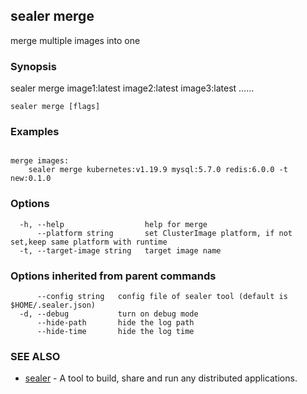 ## sealer merge

merge multiple images into one

### Synopsis

sealer merge image1:latest image2:latest image3:latest ......

```
sealer merge [flags]
```

### Examples

```

merge images:
	sealer merge kubernetes:v1.19.9 mysql:5.7.0 redis:6.0.0 -t new:0.1.0

```

### Options

```
  -h, --help                  help for merge
      --platform string       set ClusterImage platform, if not set,keep same platform with runtime
  -t, --target-image string   target image name
```

### Options inherited from parent commands

```
      --config string   config file of sealer tool (default is $HOME/.sealer.json)
  -d, --debug           turn on debug mode
      --hide-path       hide the log path
      --hide-time       hide the log time
```

### SEE ALSO

* [sealer](sealer.md)	 - A tool to build, share and run any distributed applications.

